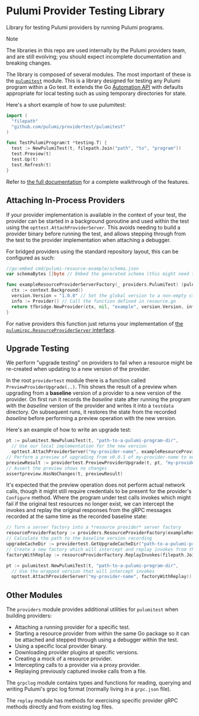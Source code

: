 # Pulumi Provider Testing Library

Library for testing Pulumi providers by running Pulumi programs.

> [!NOTE]
> The libraries in this repo are used internally by the Pulumi providers team, and are still evolving; you should expect incomplete documentation and breaking changes.

The library is composed of several modules. The most important of these is the [`pulumitest`](./pulumitest/) module. This is a library designed for testing any Pulumi program within a Go test. It extends the Go [Automation API](https://www.pulumi.com/automation/) with defaults appropriate for local testing such as using temporary directories for state.

Here's a short example of how to use pulumitest:

```go
import (
  "filepath"
  "github.com/pulumi/providertest/pulumitest"
)

func TestPulumiProgram(t *testing.T) {
  test := NewPulumiTest(t, filepath.Join("path", "to", "program"))
  test.Preview(t)
  test.Up(t)
  test.Refresh(t)
}
```

Refer to [the full documentation](./pulumitest/README.md) for a complete walkthrough of the features.

## Attaching In-Process Providers

If your provider implementation is available in the context of your test, the provider can be started in a background goroutine and used within the test using the `opttest.AttachProviderServer`. This avoids needing to build a provider binary before running the test, and allows stepping through from the test to the provider implementation when attaching a debugger.

For bridged providers using the standard repository layout, this can be configured as such:

```go
//go:embed cmd/pulumi-resource-example/schema.json
var schemaBytes []byte // Embed the generated schema (this might need to be re-generated before re-running tests)

func exampleResourceProviderServerFactory(_ providers.PulumiTest) (pulumirpc.ResourceProviderServer, error) {
  ctx := context.Background()
  version.Version = "1.0.0" // Set the global version to a non-empty string
  info := Provider() // Call the function defined in resource.go
  return tfbridge.NewProvider(ctx, nil, "example", version.Version, info.P, info, schemaBytes), nil
}
```

For native providers this function just returns your implementation of [the `pulumirpc.ResourceProviderServer` interface](https://pkg.go.dev/github.com/pulumi/pulumi/sdk/v3/proto/go#ResourceProviderServer).

## Upgrade Testing

We perform "upgrade testing" on providers to fail when a resource might be re-created when updating to a new version of the provider.

In the root `providertest` module there is a function called `PreviewProviderUpgrade(..)`. This shows the result of a preview when upgrading from a **baseline** version of a provider to a new version of the provider. On first run it records the *baseline* state after running the program with the *baseline* version of the provider and writes it into a `testdata` directory. On subsequent runs, it restores the state from the recorded *baseline* before performing a preview operation with the new version.

Here's an example of how to write an upgrade test:

```go
pt := pulumitest.NewPulumiTest(t, "path-to-a-pulumi-program-dir",
  // Use our local implementation for the new version
  opttest.AttachProviderServer("my-provider-name", exampleResourceProviderServerFactory))
// Perform a preview of upgrading from v0.0.1 of my-provider-name to our new version.
previewResult := providertest.PreviewProviderUpgrade(t, pt, "my-provider-name", "0.0.1")
// Assert the preview shows no changes
assertpreview.HasNoChanges(t, previewResult)
```

It's expected that the preview operation does not perform actual network calls, though it might still require credentials to be present for the provider's `Configure` method. Where the program under test calls invokes which might fail if the original test resources no longer exist, we can intercept the invokes and replay the original responses from the gRPC messages recorded at the same time as the recorded baseline state:

```go
// Turn a server factory into a *resource provider* server factory
resourceProviderFactory := providers.ResourceProviderFactory(exampleResourceProviderServerFactory)
// Calculate the path to the baseline version recording
upgradeCacheDir := providertest.GetUpgradeCacheDir("path-to-a-pulumi-program-dir", "0.0.1")
// Create a new factory which will intercept and replay invokes from the recorded grpc.json
factoryWithReplay := resourceProviderFactory.ReplayInvokes(filepath.Join(upgradeCacheDir, "grpc.json"), true)

pt := pulumitest.NewPulumiTest(t, "path-to-a-pulumi-program-dir",
  // Use the wrapped version that will intercept invokes
  opttest.AttachProviderServer("my-provider-name", factoryWithReplay))
```

## Other Modules

The `providers` module provides additional utilities for `pulumitest` when building providers:

- Attaching a running provider for a specific test.
- Starting a resource provider from within the same Go package so it can be attached and stepped through using a debugger within the test.
- Using a specific local provider binary.
- Downloading provider plugins at specific versions.
- Creating a mock of a resource provider.
- Intercepting calls to a provider via a proxy provider.
- Replaying previously captured invoke calls from a file.

The `grpclog` module contains types and functions for reading, querying and writing Pulumi's grpc log format (normally living in a `grpc.json` file).

The `replay` module has methods for exercising specific provider gRPC methods directly and from existing log files.
